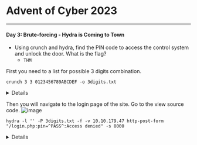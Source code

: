# Advent of Cyber 2023


------------------------------------------------------------

#### Day 3: Brute-forcing - Hydra is Coming to Town

- Using crunch and hydra, find the PIN code to access the control system and unlock the door. What is the flag?
	- `THM`

First you need to a list for possible 3 digits combination.
```
crunch 3 3 0123456789ABCDEF -o 3digits.txt
```
<details>
The command above specifies the following:

3 the first number is the minimum length of the generated password

3 the second number is the maximum length of the generated password

0123456789ABCDEF is the character set to use to generate the passwords

-o 3digits.txt saves the output to the 3digits.txt file
</details>

Then you will navigate to the login page of the site. 
Go to the view source code. 
![image](https://github.com/kyou00/tryhackme-writeups/assets/92074685/fd71f2cc-4db5-42f7-8f7a-b635088abb1d)

```
hydra -l '' -P 3digits.txt -f -v 10.10.179.47 http-post-form "/login.php:pin=^PASS^:Access denied" -s 8000
```
<details>
The command above will try one password after another in the 3digits.txt file. It specifies the following:

-l '' indicates that the login name is blank as the security lock only requires a password

-P 3digits.txt specifies the password file to use

-f stops Hydra after finding a working password

-v provides verbose output and is helpful for catching errors

10.10.44.85 is the IP address of the target

http-post-form specifies the HTTP method to use

"/login.php:pin=^PASS^:Access denied" has three parts separated by :

/login.php is the page where the PIN code is submitted

pin=^PASS^ will replace ^PASS^ with values from the password list

Access denied indicates that invalid passwords will lead to a page that contains the text “Access denied”

-s 8000 indicates the port number on the target	
</details>
